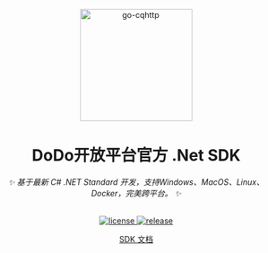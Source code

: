 <p align="center">
  <a href="https://open.imdodo.com">
    <img src="https://open.imdodo.com/images/hero.png" width="200" height="200" alt="go-cqhttp">
  </a>
</p>

<div align="center">

# DoDo开放平台官方 .Net SDK

_✨ 基于最新 C# .NET Standard 开发，支持Windows、MacOS、Linux、Docker，完美跨平台。 ✨_  

  <br>
  
  <a href="https://github.com/Rhyheart/dodo-open-net/blob/main/LICENSE">
    <img src="https://img.shields.io/github/license/dodo-open/dodo-open-net" alt="license">
  </a>
  <a href="https://github.com/dodo-open/dodo-open-net/releases">
    <img src="https://img.shields.io/github/v/release/dodo-open/dodo-open-net?color=blueviolet&include_prereleases" alt="release">
  </a>
  
   <br>
 
  [SDK 文档](https://open.imdodo.com/sdk/net)
  
</div>
